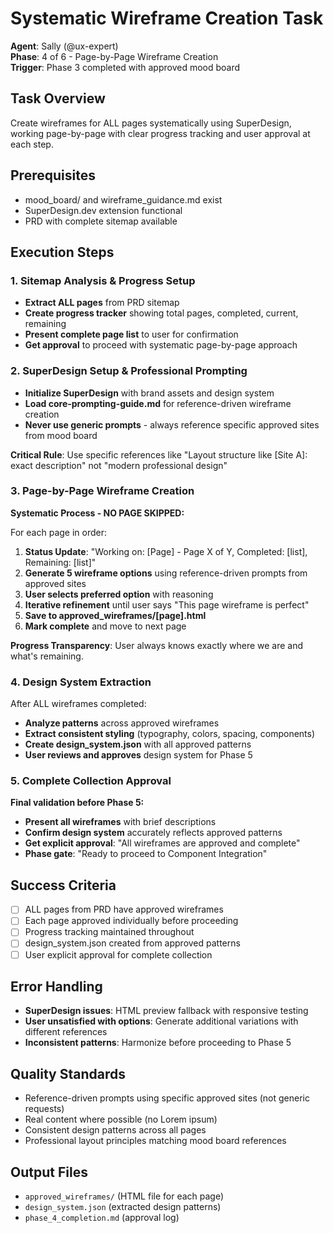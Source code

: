 # Systematic Wireframe Creation Task
**Agent**: Sally (@ux-expert)  
**Phase**: 4 of 6 - Page-by-Page Wireframe Creation  
**Trigger**: Phase 3 completed with approved mood board

## Task Overview
Create wireframes for ALL pages systematically using SuperDesign, working page-by-page with clear progress tracking and user approval at each step.

## Prerequisites
- mood_board/ and wireframe_guidance.md exist
- SuperDesign.dev extension functional
- PRD with complete sitemap available

## Execution Steps

### 1. Sitemap Analysis & Progress Setup
- **Extract ALL pages** from PRD sitemap
- **Create progress tracker** showing total pages, completed, current, remaining
- **Present complete page list** to user for confirmation
- **Get approval** to proceed with systematic page-by-page approach

### 2. SuperDesign Setup & Professional Prompting
- **Initialize SuperDesign** with brand assets and design system
- **Load core-prompting-guide.md** for reference-driven wireframe creation
- **Never use generic prompts** - always reference specific approved sites from mood board

**Critical Rule**: Use specific references like "Layout structure like [Site A]: exact description" not "modern professional design"

### 3. Page-by-Page Wireframe Creation
**Systematic Process - NO PAGE SKIPPED:**

For each page in order:
1. **Status Update**: "Working on: [Page] - Page X of Y, Completed: [list], Remaining: [list]"
2. **Generate 5 wireframe options** using reference-driven prompts from approved sites
3. **User selects preferred option** with reasoning
4. **Iterative refinement** until user says "This page wireframe is perfect"
5. **Save to approved_wireframes/[page].html**
6. **Mark complete** and move to next page

**Progress Transparency**: User always knows exactly where we are and what's remaining.

### 4. Design System Extraction
After ALL wireframes completed:
- **Analyze patterns** across approved wireframes
- **Extract consistent styling** (typography, colors, spacing, components)
- **Create design_system.json** with all approved patterns
- **User reviews and approves** design system for Phase 5

### 5. Complete Collection Approval
**Final validation before Phase 5:**
- **Present all wireframes** with brief descriptions
- **Confirm design system** accurately reflects approved patterns
- **Get explicit approval**: "All wireframes are approved and complete"
- **Phase gate**: "Ready to proceed to Component Integration"

## Success Criteria
- [ ] ALL pages from PRD have approved wireframes
- [ ] Each page approved individually before proceeding
- [ ] Progress tracking maintained throughout
- [ ] design_system.json created from approved patterns
- [ ] User explicit approval for complete collection

## Error Handling
- **SuperDesign issues**: HTML preview fallback with responsive testing
- **User unsatisfied with options**: Generate additional variations with different references
- **Inconsistent patterns**: Harmonize before proceeding to Phase 5

## Quality Standards
- Reference-driven prompts using specific approved sites (not generic requests)
- Real content where possible (no Lorem ipsum)
- Consistent design patterns across all pages
- Professional layout principles matching mood board references

## Output Files
- `approved_wireframes/` (HTML file for each page)
- `design_system.json` (extracted design patterns)
- `phase_4_completion.md` (approval log)